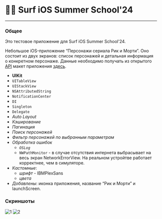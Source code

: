 # 🏄‍♂️ Surf iOS Summer School'24
---
### Общее
Это тестовое приложение для Surf iOS Summer School'24. 

 Небольшое iOS-приложение “Персонажи сериала Рик и Морти”. 
 Оно состоит из двух экранов: список персонажей и детальная информация о конкретном персонаже. Данные необходимо получать из открытого [API](https://rickandmortyapi.com/documentation)  макет приложения [здесь](https://www.figma.com/design/pItXdbTwIeswZksyvGZQNH/%D0%98%D1%82%D0%BE%D0%B3%D0%BE%D0%B2%D0%BE%D0%B5-%D0%B7%D0%B0%D0%B4%D0%B0%D0%BD%D0%B8%D0%B5-iOS?node-id=0-1&t=kbgi3vuyPnLWEw0A-0).

- **UIKit**
- `UITableView`
- `UIStackView`
- `NSAttributedString`
- `NotificationCenter`
- `DI`
- `Singleton`
- `Delegate`
- *Auto Layout*
- *Кэширование*
- *Пагинация*
- *Поиск персонажей*
- *Фильтр персонажей по выбранным параметрам*
- *Обработка ошибок*
	- *`OSLog`*
	- `NWPathMonitor` - в случае отсутствия интернета выбрасывает на весь экран NetworkErrorView. На реальном устройтве работает корректнее, чем в симуляторе. 
- *Кастомные*:
	- *шрифт* - IBMPlexSans
	- *цвета*
- *Добавлены*: иконка приложения, название “Рик и Морти” и launchScreen. 

### Скриншоты
![1](https://github.com/user-attachments/assets/18217214-704a-4a58-b1de-c24a4a65c975)
![2](https://github.com/user-attachments/assets/6d1e174a-8df0-44ef-82fa-006d12785854)
